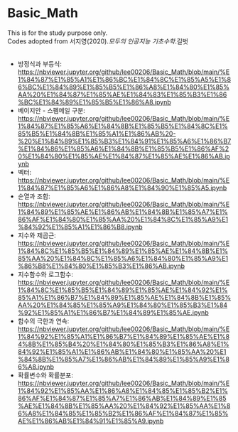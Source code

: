 # Basic_Math
This is for the study purpose only.<br>
Codes adopted from 서지영(2020).*모두의 인공지능 기초수학*.길벗<br>
<br>
* 방정식과 부등식: https://nbviewer.jupyter.org/github/lee00206/Basic_Math/blob/main/%E1%84%87%E1%85%A1%E1%86%BC%E1%84%8C%E1%85%A5%E1%86%BC%E1%84%89%E1%85%B5%E1%86%A8%E1%84%80%E1%85%AA%20%E1%84%87%E1%85%AE%E1%84%83%E1%85%B3%E1%86%BC%E1%84%89%E1%85%B5%E1%86%A8.ipynb<br>
* 베이지안 - 스펨메일 구분: https://nbviewer.jupyter.org/github/lee00206/Basic_Math/blob/main/%E1%84%87%E1%85%A6%E1%84%8B%E1%85%B5%E1%84%8C%E1%85%B5%E1%84%8B%E1%85%A1%E1%86%AB%20-%20%E1%84%89%E1%85%B3%E1%84%91%E1%85%A6%E1%86%B7%E1%84%86%E1%85%A6%E1%84%8B%E1%85%B5%E1%86%AF%20%E1%84%80%E1%85%AE%E1%84%87%E1%85%AE%E1%86%AB.ipynb<br>
* 벡터: https://nbviewer.jupyter.org/github/lee00206/Basic_Math/blob/main/%E1%84%87%E1%85%A6%E1%86%A8%E1%84%90%E1%85%A5.ipynb<br>
* 순열과 조합: https://nbviewer.jupyter.org/github/lee00206/Basic_Math/blob/main/%E1%84%89%E1%85%AE%E1%86%AB%E1%84%8B%E1%85%A7%E1%86%AF%E1%84%80%E1%85%AA%20%E1%84%8C%E1%85%A9%E1%84%92%E1%85%A1%E1%86%B8.ipynb<br>
* 지수와 제곱근: https://nbviewer.jupyter.org/github/lee00206/Basic_Math/blob/main/%E1%84%8C%E1%85%B5%E1%84%89%E1%85%AE%E1%84%8B%E1%85%AA%20%E1%84%8C%E1%85%A6%E1%84%80%E1%85%A9%E1%86%B8%E1%84%80%E1%85%B3%E1%86%AB.ipynb<br>
* 지수함수와 로그함수: https://nbviewer.jupyter.org/github/lee00206/Basic_Math/blob/main/%E1%84%8C%E1%85%B5%E1%84%89%E1%85%AE%E1%84%92%E1%85%A1%E1%86%B7%E1%84%89%E1%85%AE%E1%84%8B%E1%85%AA%20%E1%84%85%E1%85%A9%E1%84%80%E1%85%B3%E1%84%92%E1%85%A1%E1%86%B7%E1%84%89%E1%85%AE.ipynb<br>
* 함수의 극한과 연속: https://nbviewer.jupyter.org/github/lee00206/Basic_Math/blob/main/%E1%84%92%E1%85%A1%E1%86%B7%E1%84%89%E1%85%AE%E1%84%8B%E1%85%B4%20%E1%84%80%E1%85%B3%E1%86%A8%E1%84%92%E1%85%A1%E1%86%AB%E1%84%80%E1%85%AA%20%E1%84%8B%E1%85%A7%E1%86%AB%E1%84%89%E1%85%A9%E1%86%A8.ipynb<br>
* 확률변수와 확률분포: https://nbviewer.jupyter.org/github/lee00206/Basic_Math/blob/main/%E1%84%92%E1%85%AA%E1%86%A8%E1%84%85%E1%85%B2%E1%86%AF%E1%84%87%E1%85%A7%E1%86%AB%E1%84%89%E1%85%AE%E1%84%8B%E1%85%AA%20%E1%84%92%E1%85%AA%E1%86%A8%E1%84%85%E1%85%B2%E1%86%AF%E1%84%87%E1%85%AE%E1%86%AB%E1%84%91%E1%85%A9.ipynb
